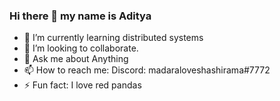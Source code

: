 ### Hi there 👋 my name is Aditya 

<!--
**ShisuiMadara/shisuimadara** is a ✨ _special_ ✨ repository because its `README.md` (this file) appears on your GitHub profile.

Here are some ideas to get you started:
-->
  
- 🌱 I’m currently learning distributed systems
- 👯 I’m looking to collaborate.
- 💬 Ask me about Anything
- 📫 How to reach me: Discord: madaraloveshashirama#7772
- ⚡ Fun fact: I love red pandas 
